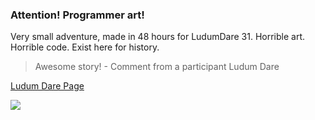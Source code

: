 ### Attention! Programmer art!

Very small adventure, made in 48 hours for LudumDare 31.
Horrible art. Horrible code. Exist here for history.

>Awesome story! - Comment from a participant Ludum Dare

[Ludum Dare Page](http://ludumdare.com/compo/ludum-dare-31/?action=preview&uid=23609)

![](http://ludumdare.com/compo/wp-content/compo2/407933/23609-shot3.png)
